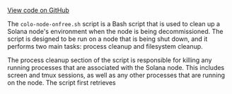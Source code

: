 [View code on GitHub](https://github.com/solana-labs/solana/blob/master/net/scripts/colo-node-onfree.sh)

The `colo-node-onfree.sh` script is a Bash script that is used to clean up a Solana node's environment when the node is being decommissioned. The script is designed to be run on a node that is being shut down, and it performs two main tasks: process cleanup and filesystem cleanup.

The process cleanup section of the script is responsible for killing any running processes that are associated with the Solana node. This includes screen and tmux sessions, as well as any other processes that are running on the node. The script first retrieves